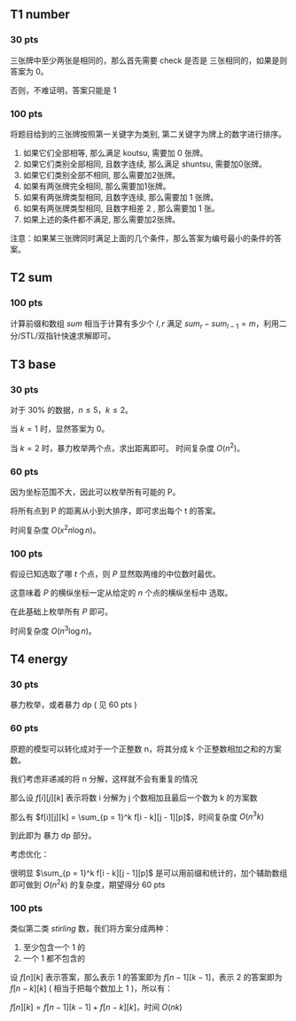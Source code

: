## T1 number

### 30 pts

三张牌中至少两张是相同的，那么首先需要 check 是否是 三张相同的，如果是则答案为 0。

否则，不难证明，答案只能是 1

### 100 pts

将题目给到的三张牌按照第一关键字为类别, 第二关键字为牌上的数字进行排序。

1. 如果它们全部相等, 那么满足 koutsu, 需要加 0 张牌。
2. 如果它们类别全部相同, 且数字连续, 那么满足 shuntsu, 需要加0张牌。
3. 如果它们类别全部不相同, 那么需要加2张牌。
4. 如果有两张牌完全相同, 那么需要加1张牌。
5. 如果有两张牌类型相同, 且数字连续, 那么需要加 1 张牌。
6. 如果有两张牌类型相同, 且数字相差 2 , 那么需要加 1 张。
7. 如果上述的条件都不满足, 那么需要加2张牌。

注意：如果某三张牌同时满足上面的几个条件，那么答案为编号最小的条件的答案。


## T2 sum

### 100 pts

计算前缀和数组 $sum$ 相当于计算有多少个 $l,r$ 满足 $sum_r-sum_{l-1}=m$，利用二分/STL/双指针快速求解即可。

## T3 base

### 30 pts

对于 $30\%$ 的数据，$n \le 5$，$k \le 2$。

当 $k = 1$ 时，显然答案为 $0$。

当 $k = 2$ 时，暴力枚举两个点，求出距离即可。 时间复杂度 $O(n^2)$。

### 60 pts

因为坐标范围不大，因此可以枚举所有可能的 P。

将所有点到 P 的距离从小到大排序，即可求出每个 t 的答案。

时间复杂度 $O(x^2n \log n)$。

### 100 pts

假设已知选取了哪 $t$ 个点，则 $P$ 显然取两维的中位数时最优。

这意味着 $P$ 的横纵坐标一定从给定的 $n$ 个点的横纵坐标中 选取。

在此基础上枚举所有 $P$ 即可。 

时间复杂度 $O(n^3 \log n)$。

## T4 energy

### 30 pts

暴力枚举，或者暴力 dp ( 见 60 pts )

### 60 pts

原题的模型可以转化成对于一个正整数 n，将其分成 k 个正整数相加之和的方案数。

我们考虑非递减的将 n 分解，这样就不会有重复的情况

那么设 $f[i][j][k]$ 表示将数 i 分解为 j 个数相加且最后一个数为 k 的方案数

那么有 $f[i][j][k] = \sum_{p = 1}^k f[i - k][j - 1][p]$，时间复杂度 $O(n^3k)$

到此即为 暴力 dp 部分。

考虑优化：

很明显 $\sum_{p = 1}^k f[i - k][j - 1][p]$ 是可以用前缀和统计的，加个辅助数组即可做到 $O(n^2k)$ 的复杂度，期望得分 60 pts

### 100 pts

类似第二类 $stirling$ 数，我们将方案分成两种：

1. 至少包含一个 1 的
2. 一个 1 都不包含的

设 $f[n][k]$ 表示答案，那么表示 1 的答案即为 $f[n - 1][k - 1]$，表示 2 的答案即为 $f[n - k][k]$ ( 相当于把每个数加上 1 )，所以有：

$f[n][k] = f[n - 1][k - 1] + f[n - k][k]$，时间 $O(nk)$